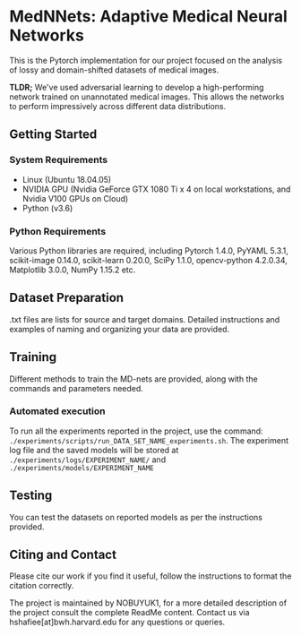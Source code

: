 # MedNNets: Adaptive Medical Neural Networks

This is the Pytorch implementation for our project focused on the analysis of lossy and domain-shifted datasets of medical images.

**TLDR;** We've used adversarial learning to develop a high-performing network trained on unannotated medical images. This allows the networks to perform impressively across different data distributions.

## Getting Started

### System Requirements
- Linux (Ubuntu 18.04.05)
- NVIDIA GPU (Nvidia GeForce GTX 1080 Ti x 4 on local workstations, and Nvidia V100 GPUs on Cloud)
- Python (v3.6)

### Python Requirements
Various Python libraries are required, including Pytorch 1.4.0, PyYAML 5.3.1, scikit-image 0.14.0, scikit-learn 0.20.0, SciPy 1.1.0, opencv-python 4.2.0.34, Matplotlib 3.0.0, NumPy 1.15.2 etc.

## Dataset Preparation
.txt files are lists for source and target domains. Detailed instructions and examples of naming and organizing your data are provided.

## Training
Different methods to train the MD-nets are provided, along with the commands and parameters needed.

### Automated execution
To run all the experiments reported in the project, use the command: `./experiments/scripts/run_DATA_SET_NAME_experiments.sh`.
The experiment log file and the saved models will be stored at `./experiments/logs/EXPERIMENT_NAME/` and `./experiments/models/EXPERIMENT_NAME`

## Testing
You can test the datasets on reported models as per the instructions provided.

## Citing and Contact
Please cite our work if you find it useful, follow the instructions to format the citation correctly.

The project is maintained by NOBUYUK1, for a more detailed description of the project consult the complete ReadMe content. Contact us via hshafiee[at]bwh.harvard.edu for any questions or queries.